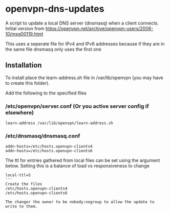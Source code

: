 # openvpn-dns-updates

A script to update a local DNS server (dnsmasq) when a client connects.  Initial version from https://openvpn.net/archive/openvpn-users/2006-10/msg00119.html

This uses a seperate file for IPv4 and IPv6 addresses because if they are in the same file dnsmasq only uses the first one

## Installation

To install place the learn-address.sh file in /var/lib/openvpn (you may have to create this folder).  

Add the following to the specified files

### /etc/openvpn/server.conf (Or you active server config if elsewhere)
```
learn-address /var/lib/openvpn/learn-address.sh
```


### /etc/dnsmasq/dnsmasq.conf
```
addn-hosts=/etc/hosts.openvpn-clients4
addn-hosts=/etc/hosts.openvpn-clients6
```
The ttl for entries gathered from local files can be set using the argument below.  Setting this is a balance of load vs responsiveness to change
```
local-ttl=5
'''
Create the files
/etc/hosts.openvpn-clients4
/etc/hosts.openvpn-clients6

The changer the owner to be nobody:nogroup to allow the update to write to them.



